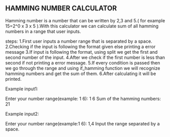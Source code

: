 HAMMING NUMBER CALCULATOR
-------------------------

Hamming number is a number that can be written by 2,3 and 5.( for example 15=2^0 x 3 x 5 ).With this calculator we can calculate sum of all hamming numbers in a range that user
inputs.


steps:
1.First user inputs a number range that is separated by a space.
2.Checking if the input is following the format given else printing a error message
3.If input is following the format, using split we get the first and second number of the input.
4.After we check if the first number is less than second if not printing a error message.
5.If every condition is passed then we go through the range and using if_hamming function we will recognize hamming numbers and get the sum of them.
6.After calculating it will be printed.

Example input1:

Enter your number range(example: 1 6): 1 6
Sum of the hamming numbers: 21

Example input2:

Enter your number range(example:1 6): 1,4
Input the range separated by a space.
